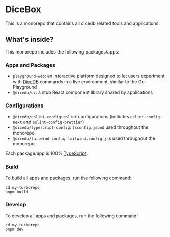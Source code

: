 # DiceBox

This is a monorepo that contains all dicedb related tools and applications.

## What's inside?

This monorepo includes the following packages/apps:

### Apps and Packages

- `playground-web`: an interactive platform designed to let users experiment with [DiceDB](https://github.com/dicedb/dice/) commands in a live environment, similar to the Go Playground
- `@dicedb/ui`: a stub React component library shared by applications

### Configurations

- `@dicedb/eslint-config`: `eslint` configurations (includes `eslint-config-next` and `eslint-config-prettier`)
- `@dicedb/typescript-config`: `tsconfig.json`s used throughout the monorepo
- `@dicedb/tailwind-config`: `tailwind.config.js`s used throughout the monorepo

Each package/app is 100% [TypeScript](https://www.typescriptlang.org/).

### Build

To build all apps and packages, run the following command:

```
cd my-turborepo
pnpm build
```

### Develop

To develop all apps and packages, run the following command:

```
cd my-turborepo
pnpm dev
```
